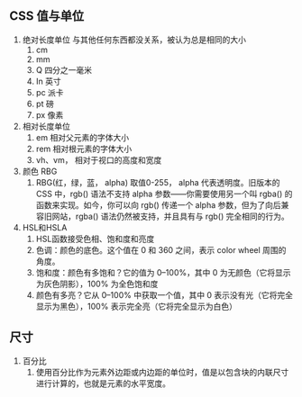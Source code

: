 ## CSS 值与单位

1. 绝对长度单位 与其他任何东西都没关系，被认为总是相同的大小
    1. cm
    2. mm
    3. Q 四分之一毫米
    4. In 英寸
    5. pc 派卡
    6. pt 磅
    7. px 像素
2. 相对长度单位 
    1. em 相对父元素的字体大小
    2. rem 相对根元素的字体大小
    3. vh、vm， 相对于视口的高度和宽度
3. 颜色 RBG
    1. RBG(红，绿，蓝， alpha) 取值0-255， alpha 代表透明度。旧版本的 CSS 中，rgb() 语法不支持 alpha 参数——你需要使用另一个叫 rgba() 的函数来实现。如今，你可以向 rgb() 传递一个 alpha 参数，但为了向后兼容旧网站，rgba() 语法仍然被支持，并且具有与 rgb() 完全相同的行为。
4. HSL和HSLA
    1. HSL函数接受色相、饱和度和亮度
    2. 色调：颜色的底色。这个值在 0 和 360 之间，表示 color wheel 周围的角度。
    3. 饱和度：颜色有多饱和？它的值为 0–100%，其中 0 为无颜色（它将显示为灰色阴影），100% 为全色饱和度
    4. 颜色有多亮？它从 0–100% 中获取一个值，其中 0 表示没有光（它将完全显示为黑色），100% 表示完全亮（它将完全显示为白色）

## 尺寸
1. 百分比
    1. 使用百分比作为元素外边距或内边距的单位时，值是以包含块的内联尺寸进行计算的，也就是元素的水平宽度。